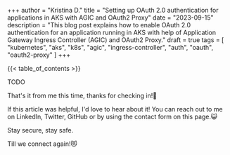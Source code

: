 +++
author = "Kristina D."
title = "Setting up OAuth 2.0 authentication for applications in AKS with AGIC and OAuth2 Proxy"
date = "2023-09-15"
description = "This blog post explains how to enable OAuth 2.0 authentication for an application running in AKS with help of Application Gateway Ingress Controller (AGIC) and OAuth2 Proxy."
draft = true
tags = [
    "kubernetes",
    "aks",
    "k8s",
    "agic",
    "ingress-controller",
    "auth",
    "oauth",
    "oauth2-proxy"
]
+++

{{< table_of_contents >}}

TODO

That's it from me this time, thanks for checking in!💖

If this article was helpful, I'd love to hear about it! You can reach out to me on LinkedIn, Twitter, GitHub or by using the contact form on this page.😺

Stay secure, stay safe.

Till we connect again!😻
